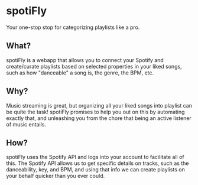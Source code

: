 # spotiFly
Your one-stop stop for categorizing playlists like a pro.

## What?
spotiFly is a webapp that allows you to connect your Spotify and create/curate playlists based on selected properties in your liked songs, such as how "danceable" a song is, the genre, the BPM, etc. 

## Why?
Music streaming is great, but organizing all your liked songs into playlist can be quite the task! spotiFly promises to help you out on this by automating exactly that, and unleashing you from the chore that being an active listener of music entails.

## How?
spotiFly uses the Spotify API and logs into your account to facilitate all of this. The Spotify API allows us to get specific details on tracks, such as the danceability, key, and BPM, and using that info we can create playlists on your behalf quicker than you ever could.
